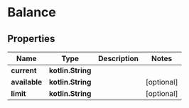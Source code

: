 
# Balance

## Properties
Name | Type | Description | Notes
------------ | ------------- | ------------- | -------------
**current** | **kotlin.String** |  | 
**available** | **kotlin.String** |  |  [optional]
**limit** | **kotlin.String** |  |  [optional]



